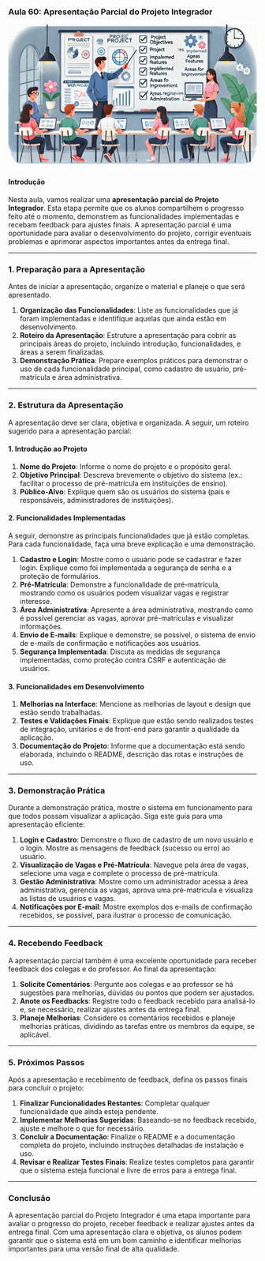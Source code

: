 ### Aula 60: Apresentação Parcial do Projeto Integrador
![](./assets/60.jpeg)
#### Introdução

Nesta aula, vamos realizar uma **apresentação parcial do Projeto Integrador**. Esta etapa permite que os alunos compartilhem o progresso feito até o momento, demonstrem as funcionalidades implementadas e recebam feedback para ajustes finais. A apresentação parcial é uma oportunidade para avaliar o desenvolvimento do projeto, corrigir eventuais problemas e aprimorar aspectos importantes antes da entrega final.

---

### 1. Preparação para a Apresentação

Antes de iniciar a apresentação, organize o material e planeje o que será apresentado. 

1. **Organização das Funcionalidades**: Liste as funcionalidades que já foram implementadas e identifique aquelas que ainda estão em desenvolvimento.
2. **Roteiro da Apresentação**: Estruture a apresentação para cobrir as principais áreas do projeto, incluindo introdução, funcionalidades, e áreas a serem finalizadas.
3. **Demonstração Prática**: Prepare exemplos práticos para demonstrar o uso de cada funcionalidade principal, como cadastro de usuário, pré-matrícula e área administrativa.

---

### 2. Estrutura da Apresentação

A apresentação deve ser clara, objetiva e organizada. A seguir, um roteiro sugerido para a apresentação parcial:

#### 1. Introdução ao Projeto

1. **Nome do Projeto**: Informe o nome do projeto e o propósito geral.
2. **Objetivo Principal**: Descreva brevemente o objetivo do sistema (ex.: facilitar o processo de pré-matrícula em instituições de ensino).
3. **Público-Alvo**: Explique quem são os usuários do sistema (pais e responsáveis, administradores de instituições).

#### 2. Funcionalidades Implementadas

A seguir, demonstre as principais funcionalidades que já estão completas. Para cada funcionalidade, faça uma breve explicação e uma demonstração.

1. **Cadastro e Login**: Mostre como o usuário pode se cadastrar e fazer login. Explique como foi implementada a segurança de senha e a proteção de formulários.
2. **Pré-Matrícula**: Demonstre a funcionalidade de pré-matrícula, mostrando como os usuários podem visualizar vagas e registrar interesse.
3. **Área Administrativa**: Apresente a área administrativa, mostrando como é possível gerenciar as vagas, aprovar pré-matrículas e visualizar informações.
4. **Envio de E-mails**: Explique e demonstre, se possível, o sistema de envio de e-mails de confirmação e notificações aos usuários.
5. **Segurança Implementada**: Discuta as medidas de segurança implementadas, como proteção contra CSRF e autenticação de usuários.

#### 3. Funcionalidades em Desenvolvimento

1. **Melhorias na Interface**: Mencione as melhorias de layout e design que estão sendo trabalhadas.
2. **Testes e Validações Finais**: Explique que estão sendo realizados testes de integração, unitários e de front-end para garantir a qualidade da aplicação.
3. **Documentação do Projeto**: Informe que a documentação está sendo elaborada, incluindo o README, descrição das rotas e instruções de uso.

---

### 3. Demonstração Prática

Durante a demonstração prática, mostre o sistema em funcionamento para que todos possam visualizar a aplicação. Siga este guia para uma apresentação eficiente:

1. **Login e Cadastro**: Demonstre o fluxo de cadastro de um novo usuário e o login. Mostre as mensagens de feedback (sucesso ou erro) ao usuário.
2. **Visualização de Vagas e Pré-Matrícula**: Navegue pela área de vagas, selecione uma vaga e complete o processo de pré-matrícula.
3. **Gestão Administrativa**: Mostre como um administrador acessa a área administrativa, gerencia as vagas, aprova uma pré-matrícula e visualiza as listas de usuários e vagas.
4. **Notificações por E-mail**: Mostre exemplos dos e-mails de confirmação recebidos, se possível, para ilustrar o processo de comunicação.

---

### 4. Recebendo Feedback

A apresentação parcial também é uma excelente oportunidade para receber feedback dos colegas e do professor. Ao final da apresentação:

1. **Solicite Comentários**: Pergunte aos colegas e ao professor se há sugestões para melhorias, dúvidas ou pontos que podem ser ajustados.
2. **Anote os Feedbacks**: Registre todo o feedback recebido para analisá-lo e, se necessário, realizar ajustes antes da entrega final.
3. **Planeje Melhorias**: Considere os comentários recebidos e planeje melhorias práticas, dividindo as tarefas entre os membros da equipe, se aplicável.

---

### 5. Próximos Passos

Após a apresentação e recebimento de feedback, defina os passos finais para concluir o projeto:

1. **Finalizar Funcionalidades Restantes**: Completar qualquer funcionalidade que ainda esteja pendente.
2. **Implementar Melhorias Sugeridas**: Baseando-se no feedback recebido, ajuste e melhore o que for necessário.
3. **Concluir a Documentação**: Finalize o README e a documentação completa do projeto, incluindo instruções detalhadas de instalação e uso.
4. **Revisar e Realizar Testes Finais**: Realize testes completos para garantir que o sistema esteja funcional e livre de erros para a entrega final.

---

### Conclusão

A apresentação parcial do Projeto Integrador é uma etapa importante para avaliar o progresso do projeto, receber feedback e realizar ajustes antes da entrega final. Com uma apresentação clara e objetiva, os alunos podem garantir que o sistema está em um bom caminho e identificar melhorias importantes para uma versão final de alta qualidade.
